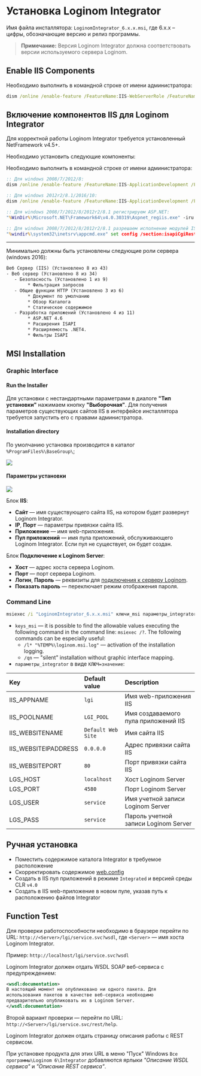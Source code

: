 # Установка Loginom Integrator

Имя файла инсталлятора: `LoginomIntegrator_6.x.x.msi`, где 6.x.x – цифры, обозначающие версию и релиз программы.

> **Примечание:** Версия Loginom Integrator должна соответствовать версии используемого сервера Loginom.

## Enable IIS Components

Необходимо выполнить в командной строке от имени администратора:

```cmd
dism /online /enable-feature /FeatureName:IIS-WebServerRole /FeatureName:IIS-WebServer /FeatureName:IIS-WebServerManagementTools /FeatureName:IIS-ManagementScriptingTools
```

## Включение компонентов IIS для Loginom Integrator

Для корректной работы Loginom Integrator требуется установленный NetFramework v4.5+.

Необходимо установить следующие компоненты:

Необходимо выполнить в командной строке от имени администратора:

```cmd
:: Для windows 2008/7/2012/8:
dism /online /enable-feature /FeatureName:IIS-ApplicationDevelopment /FeatureName:IIS-ISAPIExtensions /FeatureName:WAS-WindowsActivationService /FeatureName:WAS-ProcessModel /FeatureName:IIS-NetFxExtensibility /FeatureName:WAS-NetFxEnvironment /FeatureName:WAS-ConfigurationAPI /FeatureName:WCF-HTTP-Activation

:: Для windows 2012r2/8.1/2016/10:
dism /online /enable-feature /FeatureName:IIS-ApplicationDevelopment /FeatureName:IIS-ISAPIExtensions /FeatureName:WAS-WindowsActivationService /FeatureName:WAS-ProcessModel /FeatureName:IIS-ASPNET45 /FeatureName:IIS-NetFxExtensibility45 /FeatureName:NetFx4Extended-ASPNET45 /FeatureName:WCF-Services45 /FeatureName:IIS-ISAPIFilter /FeatureName:WCF-HTTP-Activation45 /all

:: Для windows 2008/7/2012/8/2012r2/8.1 регистрируем ASP.NET:
"%WinDir%\Microsoft.NET\Framework64\v4.0.30319\Aspnet_regiis.exe" -iru

:: Для windows 2008/7/2012/8/2012r2/8.1 разрешаем исполнение модулей ISAPI:
"%windir%\system32\inetsrv\appcmd.exe" set config /section:isapiCgiRestriction /[path='%WinDir%\Microsoft.NET\Framework64\v4.0.30319\aspnet_isapi.dll'].allowed:True
```

***

Минимально должны быть установлены следующие роли сервера (windows 2016):

```txt
Веб Сервер (IIS) (Установлено 8 из 43)
- Веб сервер (Установлено 8 из 34)
   - Безопасность (Установлено 1 из 9)
        * Фильтрация запросов
   - Общие функции HTTP (Установлено 3 из 6)
        * Документ по умолчанию
        * Обзор Каталога
        * Статическое содержимое
   - Разработка приложений (Установлено 4 из 11)
        * ASP.NET 4.6
        * Расширения ISAPI
        * Расширяемость .NET4.
        * Фильтры ISAPI
```

## MSI Installation

### Graphic Interface

#### Run the Installer

Для установки с нестандартными параметрами в диалоге **"Тип установки"** нажимаем кнопку **"Выборочная"**. Для получения параметров существующих сайтов IIS в интерфейсе инсталлятора требуется запустить его с правами администратора.

#### Installation directory

По умолчанию установка производится в каталог `%ProgramFiles%\BaseGroup\`;

![](../images/integrator_msi_path.png)

#### Параметры установки

![](../images/integrator_msi_parameters.png)

Блок **IIS**:

* **Сайт** — имя существующего сайта IIS, на котором будет развернут Loginom Integrator.
* **IP**, **Порт** — параметры привязки сайта IIS.
* **Приложение** — имя web-приложения.
* **Пул приложений** — имя пула приложений, обслуживающего Loginom Integrator. Если пул не существует, он будет создан.

Блок **Подключение к Loginom Server**:

* **Хост** — адрес хоста сервера Loginom.
* **Порт** — порт сервера Loginom.
* **Логин**, **Пароль** — реквизиты для [подключения к серверу Loginom](../server/setup.md#uchetnye-zapisi).
* **Показать пароль** — переключает режим отображения пароля.

### Command Line

```cmd
msiexec /i "LoginomIntegrator_6.x.x.msi" ключи_msi параметры_integrator
```

* `keys_msi` — it is possible to find the allowable values executing the following command in the command line: `msiexec /?`. The following commands can be especially useful:
   * `/l* "%TEMP%\loginom.msi.log"` — activation of the installation logging.
   * `/qn` — "silent" installation without graphic interface mapping.
* `параметры_integrator` в виде `КЛЮЧ=значение`:

| Key | Default value | Description |
|:--------- |:-------------|:------------- |
| IIS_APPNAME | `lgi` | Имя web-приложения IIS |
| IIS_POOLNAME | `LGI_POOL` | Имя создаваемого пула приложений IIS |
| IIS_WEBSITENAME | `Default Web Site` | Имя сайта IIS |
| IIS_WEBSITEIPADDRESS | `0.0.0.0` | Адрес привязки сайта IIS |
| IIS_WEBSITEPORT | `80` | Порт привязки сайта IIS |
| LGS_HOST | `localhost` | Хост Loginom Server |
| LGS_PORT | `4580` | Порт Loginom Server |
| LGS_USER | `service` | Имя учетной записи Loginom Server |
| LGS_PASS | `service` | Пароль учетной записи Loginom Server |

## Ручная установка

* Поместить содержимое каталога Integrator в требуемое расположение
* Скорректировать содержимое [web.config](./config.md)
* Создать в IIS пул приложений в режиме `Integrated` и версией среды CLR `v4.0`
* Создать в IIS web-приложение в новом пуле, указав путь к расположению файлов Integrator

## Function Test

Для проверки работоспособности необходимо в браузере перейти по URL: `http://<Server>/lgi/service.svc?wsdl`, где `<Server>` — имя хоста Loginom Integrator.

Пример: `http://localhost/lgi/service.svc?wsdl`

Loginom Integrator должен отдать WSDL SOAP веб-сервиса с
предупреждением:

```xml
<wsdl:documentation>
В настоящий момент не опубликовано ни одного пакета. Для
использования пакетов в качестве веб-сервиса необходимо
предварительно опубликовать их в Loginom Server.
</wsdl:documentation>
```

Второй вариант проверки — перейти по URL: `http://<Server>/lgi/service.svc/rest/help`.

Loginom Integrator должен отдать страницу описания работы с REST сервисом.

При установке продукта для этих URL в меню "Пуск" Windows `Все программы\Loginom 6\Integrator` добавляются ярлыки *"Описание WSDL сервиса"* и *"Описание REST сервиса"*.
